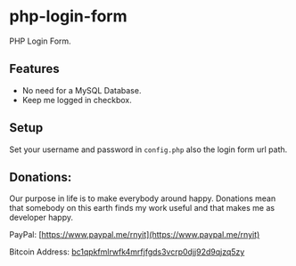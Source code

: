 # php-login-form
PHP Login Form.

## Features
- No need for a MySQL Database.
- Keep me logged in checkbox.

## Setup
Set your username and password in `config.php` also the login form url path.

## Donations:

Our purpose in life is to make everybody around happy. Donations mean that somebody on this earth finds my work useful and that makes me as developer happy.

PayPal: [https://www.paypal.me/rnyit](https://www.paypal.me/rnyit)

Bitcoin Address: [bc1qpkfmlrwfk4mrfjfgds3vcrp0djj92d9qjzq5zy](https://www.blockchain.com/btc/address/bc1qpkfmlrwfk4mrfjfgds3vcrp0djj92d9qjzq5zy)
